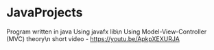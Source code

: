 # JavaProjects
Program written in java Using javafx lib\n
Using Model-View-Controller (MVC) theory\n
short video - https://youtu.be/ApkpXEXURJA

